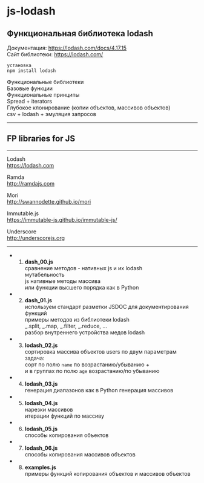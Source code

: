 # js-lodash
## Функциональная библиотека lodash  

Документация: https://lodash.com/docs/4.17.15  
Сайт библиотеки: https://lodash.com/  

```
установка
npm install lodash
```

Функциональные библиотеки  
Базовые функции  
Функциональные принципы  
Spread + iterators  
Глубокое клонирование (копии объектов, массивов объектов)  
csv + lodash + эмуляция запросов  

---
## FP libraries for JS  
---

Lodash  
https://lodash.com  

Ramda  
http://ramdajs.com  

Mori  
http://swannodette.github.io/mori  

Immutable.js  
https://immutable-js.github.io/immutable-js/  

Underscore  
http://underscorejs.org  

---

* 1) __dash_00.js__  
сравнение методов - нативных js и их lodash  
мутабельность  
js нативные методы массива  
или функции высшего порядка как в Python  

* 2) __dash_01.js__  
используем стандарт разметки JSDOC для документирования функций  
примеры методов из библиотеки lodash  
_.split, _.map, _.filter, _.reduce, ...  
разбор внутреннего устройства медов lodash  

* 3) __lodash_02.js__  
сортировка массива объектов users по двум параметрам  
задача:  
сорт по полю `name` по возрастанию/убыванию +  
и в группах по полю `age` возрастанию/по убыванию  

* 4) __lodash_03.js__  
генерация диапазонов как в Python
генерация массивов

* 5) __lodash_04.js__  
нарезки массивов  
итерации функций по массиву  

* 6) __lodash_05.js__  
способы копирования объектов  

* 7) __lodash_06.js__  
способы копирования массивов объектов  

* 8) __examples.js__  
примеры функций копирования объектов и массивов объектов  
